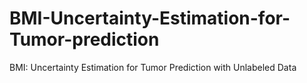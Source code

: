 # BMI-Uncertainty-Estimation-for-Tumor-prediction
BMI: Uncertainty Estimation for Tumor Prediction with Unlabeled Data
